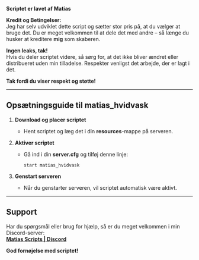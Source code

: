 **Scriptet er lavet af Matias**

**Kredit og Betingelser:**  
Jeg har selv udviklet dette script og sætter stor pris på, at du vælger at bruge det. Du er meget velkommen til at dele det med andre – så længe du husker at kreditere **mig** som skaberen.  

**Ingen leaks, tak!**  
Hvis du deler scriptet videre, så sørg for, at det ikke bliver ændret eller distribueret uden min tilladelse. Respekter venligst det arbejde, der er lagt i det.

**Tak fordi du viser respekt og støtte!**

---

## **Opsætningsguide til matias_hvidvask**

1. **Download og placer scriptet**  
   - Hent scriptet og læg det i din **resources**-mappe på serveren.

2. **Aktiver scriptet**  
   - Gå ind i din **server.cfg** og tilføj denne linje:  
     ```
     start matias_hvidvask
     ```

3. **Genstart serveren**  
   - Når du genstarter serveren, vil scriptet automatisk være aktivt.

---

## **Support**

Har du spørgsmål eller brug for hjælp, så er du meget velkommen i min Discord-server:  
**[Matias Scripts | Discord](https://discord.gg/qPj9D2CyUS)**

**God fornøjelse med scriptet!**
